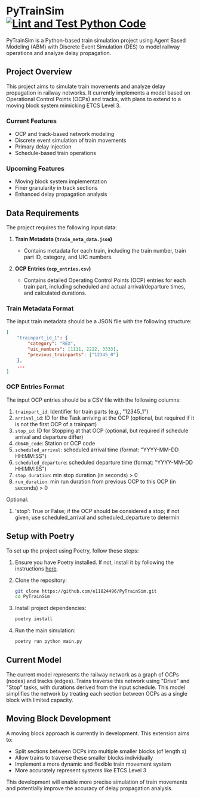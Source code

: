 # PyTrainSim [![Lint and Test Python Code](https://github.com/e11824496/PyTrainSim/actions/workflows/lintAndTest.yml/badge.svg?branch=main)](https://github.com/e11824496/PyTrainSim/actions/workflows/lintAndTest.yml)

PyTrainSim is a Python-based train simulation project using Agent Based Modeling (ABM) with Discrete Event Simulation (DES) to model railway operations and analyze delay propagation.

## Project Overview

This project aims to simulate train movements and analyze delay propagation in railway networks. It currently implements a model based on Operational Control Points (OCPs) and tracks, with plans to extend to a moving block system mimicking ETCS Level 3.

### Current Features

- OCP and track-based network modeling
- Discrete event simulation of train movements
- Primary delay injection
- Schedule-based train operations

### Upcoming Features

- Moving block system implementation
- Finer granularity in track sections
- Enhanced delay propagation analysis

## Data Requirements

The project requires the following input data:

1. **Train Metadata (`train_meta_data.json`)**
   - Contains metadata for each train, including the train number, train part ID, category, and UIC numbers.

2. **OCP Entries (`ocp_entries.csv`)**
   - Contains detailed Operating Control Points (OCP) entries for each train part, including scheduled and actual arrival/departure times, and calculated durations.

### Train Metadata Format

The input train metadata should be a JSON file with the following structure:

```json
[
    "trainpart_id_1": {
        "category": "REX",
        "uic_numbers": [1111, 2222, 3333],
        "previous_trainparts": ["12345_0"]
    },
    ...
]
```

### OCP Entries Format

The input OCP entries should be a CSV file with the following columns:

1. `trainpart_id`: Identifier for train parts (e.g., "12345_1")
1. `arrival_id`: ID for the Task arriving at the OCP (optional, but required if it is not the first OCP of a trainpart)
1. `stop_id`: ID for Stopping at that OCP (optional, but required if schedule arrival and departure differ)
1. `db640_code`: Station or OCP code
1. `scheduled_arrival`: scheduled arrival time (format: "YYYY-MM-DD HH:MM:SS")
1. `scheduled_departure`: scheduled departure time (format: "YYYY-MM-DD HH:MM:SS")
1. `stop_duration`: min stop duration (in seconds) > 0
1. `run_duration`: min run duration from previous OCP to this OCP (in seconds) > 0

Optional:

1. 'stop': True or False; if the OCP should be considered a stop; if not given, use scheduled_arrival and scheduled_departure to determin

## Setup with Poetry

To set up the project using Poetry, follow these steps:

1. Ensure you have Poetry installed. If not, install it by following the instructions [here](https://python-poetry.org/docs/#installation).

2. Clone the repository:

    ```bash
    git clone https://github.com/e11824496/PyTrainSim.git
    cd PyTrainSim
    ```

3. Install project dependencies:

    ```bash
    poetry install
    ```

4. Run the main simulation:

    ```bash
    poetry run python main.py
    ```

## Current Model

The current model represents the railway network as a graph of OCPs (nodes) and tracks (edges). Trains traverse this network using "Drive" and "Stop" tasks, with durations derived from the input schedule. This model simplifies the network by treating each section between OCPs as a single block with limited capacity.

## Moving Block Development

A moving block approach is currently in development. This extension aims to:

- Split sections between OCPs into multiple smaller blocks (of length x)
- Allow trains to traverse these smaller blocks individually
- Implement a more dynamic and flexible train movement system
- More accurately represent systems like ETCS Level 3

This development will enable more precise simulation of train movements and potentially improve the accuracy of delay propagation analysis.

